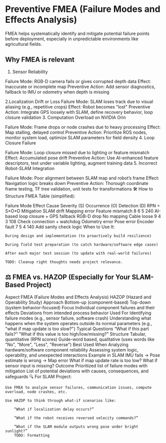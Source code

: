 # Preventive FMEA (Failure Modes and Effects Analysis)

FMEA helps systematically identify and mitigate potential failure points before deployment, especially in unpredictable environments like agricultural fields.

## Why FMEA is relevant

1. Sensor Reliability

Failure Mode: RGB-D camera fails or gives corrupted depth data
Effect: Inaccurate or incomplete map
Preventive Action: Add sensor diagnostics, fallback to IMU or odometry when depth is missing

2.Localization Drift or Loss
Failure Mode: SLAM loses track due to visual aliasing (e.g., repetitive crops)
Effect: Robot becomes "lost"
Preventive Action: Integrate GPS loosely with SLAM, define recovery behavior, loop closure validation
3. Computation Overload on NVIDIA Orin

Failure Mode: Frame drops or node crashes due to heavy processing
Effect: Map stalling, delayed control
Preventive Action: Prioritize ROS nodes, monitor system load, optimize SLAM parameters for field density
4. Loop Closure Failure

Failure Mode: Loop closure missed due to lighting or feature mismatch
Effect: Accumulated pose drift
Preventive Action: Use AI-enhanced feature descriptors, test under variable lighting, augment training data
5. Incorrect Robot-SLAM Integration

Failure Mode: Poor alignment between SLAM map and robot’s frame
Effect: Navigation logic breaks down
Preventive Action: Thorough coordinate frame testing, TF tree validation, unit tests for transformations
🛠 How to Structure FMEA Table (simplified):

Failure Mode	Effect	Cause	Severity (S)	Occurrence (O)	Detection (D)	RPN = S×O×D	Mitigation
SLAM drift	Mapping error	Feature mismatch	8	6	5	240	AI-based loop closure + GPS fallback
RGB-D drop	No mapping	Cable loose	9	4	3	108	Check connection + watchdog
Odometry error	Pose error	Encoder fault	7	5	4	140	Add sanity check logic
When to Use It:

    During design and implementation (to proactively build resilience)

    During field test preparation (to catch hardware/software edge cases)

    After each major test session (to update with real-world failures)

    TODO: Cleanup right thoughts needs project relevance.

## ⚖️ FMEA vs. HAZOP (Especially for Your SLAM-Based Project)

Aspect	FMEA (Failure Modes and Effects Analysis)	HAZOP (Hazard and Operability Study)
Approach	Bottom-up (component-based)	Top-down (system behavior-focused)
Focus	Individual component failures and their effects	Deviations from intended process behavior
Used For	Identifying failure modes (e.g., sensor failure, software crash)	Understanding what happens when the system operates outside its normal parameters (e.g., "what if map update is too slow?")
Typical Questions	“What if this part fails?”	“What if this value is too high/low/missing?”
Structure	Tabular, quantitative (RPN scores)	Guide-word based, qualitative (uses words like "No", "More", "Less", "Reverse")
Best Used When	Analyzing hardware/software component reliability	Assessing system logic, operability, and unexpected interactions
Example in SLAM	IMU fails → Pose estimate is wrong → Map error	What if map update rate is too low? What if sensor input is missing?
Outcome	Prioritized list of failure modes with mitigation	List of potential deviations with causes, consequences, and safeguards
🔍 For SLAM Project:

    Use FMEA to analyze sensor failures, communication issues, compute overload, node crashes, etc.

    Use HAZOP to think through what-if scenarios like:

        “What if localization delay occurs?”

        “What if the robot receives reversed velocity commands?”

        “What if the SLAM module outputs wrong pose under bright sunlight?”
        TODO: Formatting
        